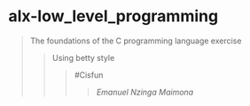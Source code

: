 # alx-low_level_programming
>The foundations of the C programming language exercise
>>Using betty style
>>>#Cisfun
>>>>*_Emanuel Nzinga Maimona_*

